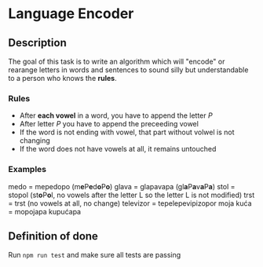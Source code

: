 # Language Encoder

## Description
The goal of this task is to write an algorithm which will "encode" or rearange letters in words and sentences to sound silly but understandable to a person who knows the **rules**.

### Rules
* After **each vowel** in a word, you have to append the letter *P*
* After letter *P* you have to append the preceeding vowel
* If the word is not ending with vowel, that part without volwel is not changing
* If the word does not have vowels at all, it remains untouched

### Examples
medo = mepedopo (m**e**P**e**d**o**P**o**)
glava = glapavapa (gl**a**P**a**v**a**P**a**)
stol = stopol (st**o**P**o**l, no vowels after the letter L so the letter L is not modified)
trst = trst (no vowels at all, no change)
televizor = tepelepevipizopor
moja kuća = mopojapa kupućapa

## Definition of done
Run `npm run test` and make sure all tests are passing
